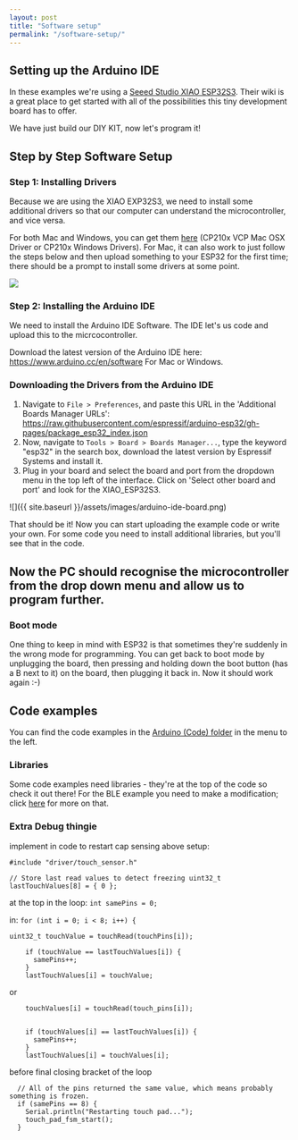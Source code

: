 ```yaml
---
layout: post
title: "Software setup"
permalink: "/software-setup/"
---
```


## Setting up the Arduino IDE

In these examples we're using a [Seeed Studio XIAO ESP32S3](https://wiki.seeedstudio.com/xiao_esp32s3_getting_started/). Their wiki is a great place to get started with all of the possibilities this tiny development board has to offer. 

We have just build our DIY KIT, now let's program it!

## Step by Step Software Setup

### Step 1: Installing Drivers
Because we are using the XIAO EXP32S3, we need to install some additional drivers so that our computer can understand the microcontroller, and vice versa. 

For both Mac and Windows, you can get them [here](https://www.silabs.com/developers/usb-to-uart-bridge-vcp-drivers?tab=downloads) (CP210x VCP Mac OSX Driver or CP210x Windows Drivers). 
For Mac, it can also work to just follow the steps below and then upload something to your ESP32 for the first time; there should be a prompt to install some drivers at some point.

![](https://files.seeedstudio.com/wiki/SeeedStudio-XIAO-ESP32S3/img/2.jpg)

### Step 2: Installing the Arduino IDE

We need to install the Arduino IDE Software. The IDE let's us code and upload this to the micrcocontroller. 

Download the latest version of the Arduino IDE here: <https://www.arduino.cc/en/software>
For Mac or Windows. 

### Downloading the Drivers from the Arduino IDE

1. Navigate to ```File > Preferences```, and paste this URL in the 'Additional Boards Manager URLs': <https://raw.githubusercontent.com/espressif/arduino-esp32/gh-pages/package_esp32_index.json>
2. Now, navigate to ```Tools > Board > Boards Manager...```, type the keyword "esp32" in the search box, download the latest version by Espressif Systems and install it.
3. Plug in your board and select the board and port from the dropdown menu in the top left of the interface. Click on 'Select other board and port' and look for the XIAO_ESP32S3. 

![]({{ site.baseurl }}/assets/images/arduino-ide-board.png)

That should be it! Now you can start uploading the example code or write your own. For some code you need to install additional libraries, but you'll see that in the code. 

## Now the PC should recognise the microcontroller from the drop down menu and allow us to program further. 

### Boot mode
One thing to keep in mind with ESP32 is that sometimes they're suddenly in the wrong mode for programming. You can get back to boot mode by unplugging the board, then pressing and holding down the boot button (has a B next to it) on the board, then plugging it back in. Now it should work again :-)

## Code examples
You can find the code examples in the [Arduino (Code) folder](https://github.com/v0ss3n/midimadness/tree/main/Arduino%20(code)) in the menu to the left. 

<!-- ## Touch keyboard
The touch range example sounds like this:

<div class="videowrapper"><video width="480" height="360" controls>
  <source src="{{ site.baseurl }}/assets/videos/touch-range-sound.mp4" type="video/mp4"></video>
</div>

You can also connect something conductive, like a conductive spool knitted sample. Now the interaction is way more interesting!

<div class="videowrapper"><video width="480" height="360" autoplay loop muted>
  <source src="{{ site.baseurl }}/assets\videos\keyboard-glove.mp4" type="video/mp4"></video>
</div> -->

### Libraries
Some code examples need libraries - they're at the top of the code so check it out there! For the BLE example you need to make a modification; click [here](https://v0ss3n.github.io/midimadness/midi-bluetooth/) for more on that.






### Extra Debug thingie
implement in code to restart cap sensing
above setup:

`#include "driver/touch_sensor.h" `

`// Store last read values to detect freezing
uint32_t lastTouchValues[8] = { 0 };`

at the top in the loop:
`int samePins = 0;`

in:   `for (int i = 0; i < 8; i++) {`
```    
uint32_t touchValue = touchRead(touchPins[i]);

    if (touchValue == lastTouchValues[i]) {
      samePins++;
    }
    lastTouchValues[i] = touchValue;
```



or
```
    touchValues[i] = touchRead(touch_pins[i]);


    if (touchValues[i] == lastTouchValues[i]) {
      samePins++;
    }
    lastTouchValues[i] = touchValues[i];
``` 

before final closing bracket of the loop

```
  // All of the pins returned the same value, which means probably something is frozen.
  if (samePins == 8) {
    Serial.println("Restarting touch pad...");
    touch_pad_fsm_start();
  }
```






